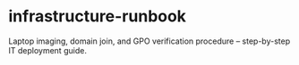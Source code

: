 # infrastructure-runbook
Laptop imaging, domain join, and GPO verification procedure – step-by-step IT deployment guide.
